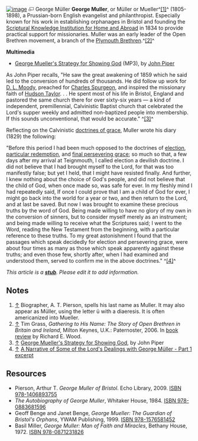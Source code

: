 [![image](images/f/f7/GMuller.jpg)](http://www.theopedia.com/File:GMuller.jpg)
[![image](data:image/png;base64,iVBORw0KGgoAAAANSUhEUgAAAA8AAAALCAAAAACFLIiAAAAAAnRSTlMA/1uRIrUAAABPSURBVAjXY/j///+5vXDwjAHIr26ZAgXZe8H8a/+hoIcw/9nevdVL9+79DuPvzQYZFPUezu8BMZLXgkExnD8HAu6hqv//n+HZVjD4DuUDAKlChD3fj6aPAAAAAElFTkSuQmCC)](http://www.theopedia.com/File:GMuller.jpg "Enlarge")
George Müller
**George Muller**, or Müller or Mueller^[[1]](#note-0)^
(1805-1898), a Prussian-born English evangelist and philanthropist.
Especially known for his work in establishing orphanages in Bristol
and founding the
[Scriptural Knowledge Institution for Home and Abroad](http://www.charity-commission.gov.uk/registeredcharities/ScannedAccounts/Ends52%5C0000202652_ac_20080229_e_c.pdf)
in 1834 to provide practical support for missionaries. Muller was
an early leader of the Open Brethren movement, a branch of the
[Plymouth Brethren](Plymouth_Brethren "Plymouth Brethren").^[[2]](#note-1)^



**Multimedia**

-   [George Mueller's Strategy for Showing God](http://media.desiringgod.org/audio/conferences/bcp2004/20040203_piper_mueller.mp3)
    (MP3), by [John Piper](John_Piper "John Piper")

As John Piper recalls, "He saw the great awakening of 1859 which he
said led to the conversion of hundreds of thousands. He did follow
up work for [D. L. Moody](D._L._Moody "D. L. Moody"), preached for
[Charles Spurgeon](Charles_Spurgeon "Charles Spurgeon"), and
inspired the missionary faith of
[Hudson Taylor](index.php?title=Hudson_Taylor&action=edit&redlink=1 "Hudson Taylor (page does not exist)").
. . He spent most of his life in Bristol, England and pastored the
same church there for over sixty-six years — a kind of independent,
premillennial, Calvinistic Baptist church that celebrated the
Lord's supper weekly and admitted non-baptized people into
membership. If this sounds unconventional, that would be accurate."
^[[3]](#note-2)^

Reflecting on the Calvinistic
[doctrines of grace](Calvinism "Calvinism"), Muller wrote his diary
(1829) the following:

"Before this period I had been much opposed to the doctrines of
[election](Election "Election"),
[particular redemption](Particular_redemption "Particular redemption"),
and
[final persevering grace](Perseverance_of_the_saints "Perseverance of the saints");
so much so that, a few days after my arrival at Teignmouth, I
called election a devilish doctrine. I did not believe that I had
brought myself to the Lord, for that was too manifestly false; but
yet I held, that I might have resisted finally. And further, I knew
nothing about the choice of God's people, and did not believe that
the child of God, when once made so, was safe for ever. In my
fleshly mind I had repeatedly said, If once I could prove that I am
a child of God for ever, I might go back into the world for a year
or two, and then return to the Lord, and at last be saved. But now
I was brought to examine these precious truths by the word of God.
Being made willing to have no glory of my own in the conversion of
sinners, but to consider myself merely as an instrument; and being
made willing to receive what the Scriptures said; I went to the
Word, reading the New Testament from the beginning, with a
particular reference to these truths. To my great astonishment I
found that the passages which speak decidedly for election and
persevering grace, were about four times as many as those which
speak apparently against these truths; and even those few, shortly
after, when I had examined and understood them, served to confirm
me in the above doctrines." ^[[4]](#note-3)^



*This article is a **[stub](http://www.theopedia.com/Category:Theopedia_stubs "Category:Theopedia stubs")**. Please edit it to add information.*
## Notes

1.  [↑](#ref-0) Biographer, A. T. Pierson, spells his last name as
    Muller. It may also appear as Müller, using the letter ü with a
    diaeresis. It is often americanized into Mueller.
2.  [↑](#ref-1) Tim Grass,
    *Gathering to His Name: The Story of Open Brethren in Britain and Ireland*,
    Milton Keynes, U.K.: Paternoster, 2006. In
    [book review](http://findarticles.com/p/articles/mi_hb050/is_2_76/ai_n29355073/?tag=content;col1)
    by Richard E. Wood.
3.  [↑](#ref-2)
    [George Mueller's Strategy for Showing God](http://www.desiringgod.org/ResourceLibrary/Biographies/1531_George_Muellers_Strategy_for_Showing_God/),
    by John Piper
4.  [↑](#ref-3)
    [A Narrative of Some of the Lord's Dealings with George Müller - Part 1 excerpt](http://www.assemblymonergist.me.uk/)

## Resources

-   Pierson, Arthur T. *George Muller of Bristol*. Echo Library,
    2009.
    [ISBN 978-1406893755](http://www.theopedia.com/Special:BookSources/9781406893755)
-   *The Autobiography of George Muller*, Whitaker House, 1984.
    [ISBN 978-0883681596](http://www.theopedia.com/Special:BookSources/9780883681596)
-   Geoff Benge and Janet Benge,
    *George Mueller: The Guardian of Bristol's Orphans*, YWAM
    Publishing, 1999.
    [ISBN 978-1576581452](http://www.theopedia.com/Special:BookSources/9781576581452)
-   Basil Miller, *George Muller: Man of Faith and Miracles*,
    Bethany House, 1972.
    [ISBN 978-0871231826](http://www.theopedia.com/Special:BookSources/9780871231826)




